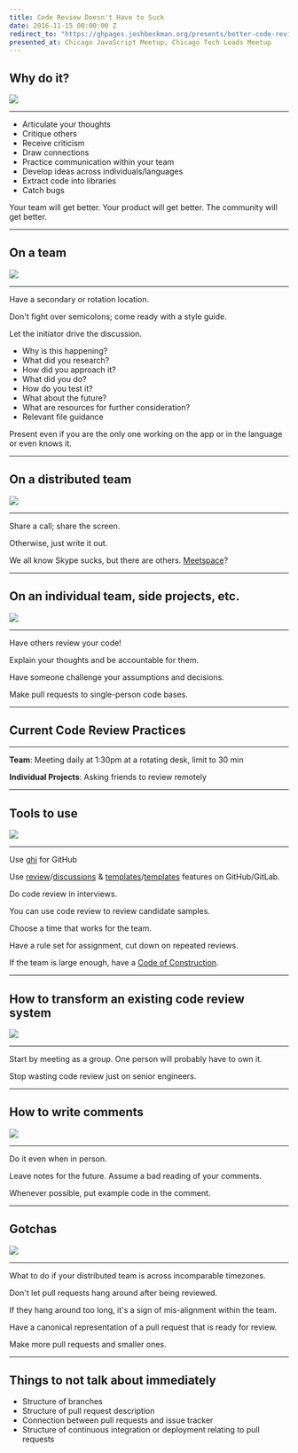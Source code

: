 ```yaml
---
title: Code Review Doesn't Have to Suck
date: 2016-11-15 00:00:00 Z
redirect_to: "https://ghpages.joshbeckman.org/presents/better-code-review"
presented_at: Chicago JavaScript Meetup, Chicago Tech Leads Meetup
---
```


## Why do it?

![](http://i.giphy.com/hvM1tC6CPba5a.gif)

---

- Articulate your thoughts
- Critique others
- Receive criticism
- Draw connections 
- Practice communication within your team
- Develop ideas across individuals/languages
- Extract code into libraries
- Catch bugs

Your team will get better. Your product will get better. The community will get better. 


---


## On a team

![](http://i.giphy.com/1264KaMcpCzySY.gif)

---

Have a secondary or rotation location.

Don't fight over semicolons; come ready with a style guide.

Let the initiator drive the discussion.  

- Why is this happening?
- What did you research?
- How did you approach it?
- What did you do?
- How do you test it?
- What about the future?
- What are resources for further consideration?
- Relevant file guidance

Present even if you are the only one working on the app or in the language or even knows it. 


---


## On a distributed team

![](http://i.giphy.com/3o7TKHr47g10ixHpvy.gif)

---

Share a call; share the screen.

Otherwise, just write it out.

We all know Skype sucks, but there are others. [Meetspace][0]?


---


## On an individual team, side projects, etc.

![](http://i.giphy.com/VfyC5j7sR4cso.gif)

---

Have others review your code!

Explain your thoughts and be accountable for them.

Have someone challenge your assumptions and decisions. 

Make pull requests to single-person code bases. 


---

## Current Code Review Practices

---

__Team__: Meeting daily at 1:30pm at a rotating desk, limit to 30 min

__Individual Projects__: Asking friends to review remotely


---


## Tools to use

![](http://i.giphy.com/3hQ0hZDo4QhR6.gif)

---

Use [ghi][1] for GitHub

Use [review][5]/[discussions][6] & [templates][4]/[templates][3] features on GitHub/GitLab. 

Do code review in interviews. 

You can use code review to review candidate samples. 

Choose a time that works for the team.

Have a rule set for assignment, cut down on repeated reviews. 

If the team is large enough, have a [Code of Construction][2].


---


## How to transform an existing code review system

![](http://i.giphy.com/hwDQrYvbyqgBq.gif)

 ---

Start by meeting as a group. One person will probably have to own it. 

Stop wasting code review just on senior engineers.


---


## How to write comments

![](http://i.giphy.com/xHAc8lG6pPH8I.gif)

---

Do it even when in person.

Leave notes for the future. Assume a bad reading of your comments. 

Whenever possible, put example code in the comment. 


---


## Gotchas

![](http://i.giphy.com/EyNdkaG6plg4w.gif)

---

What to do if your distributed team is across incomparable timezones.

Don't let pull requests hang around after being reviewed.

If they hang around too long, it's a sign of mis-alignment within the team.

Have a canonical representation of a pull request that is ready for review. 

Make more pull requests and smaller ones. 


---


## Things to not talk about immediately 

- Structure of branches
- Structure of pull request description
- Connection between pull requests and issue tracker
- Structure of continuous integration or deployment relating to pull requests


[0]: http://www.meetspaceapp.com
[1]: https://github.com/stephencelis/ghi
[2]: https://rfc.zeromq.org/spec:22/C4/
[3]: https://gitlab.com/help/customization/issue_and_merge_request_template.md
[4]: https://help.github.com/articles/creating-a-pull-request-template-for-your-repository/
[5]: https://help.github.com/articles/about-pull-request-reviews/
[6]: https://docs.gitlab.com/ce/user/project/merge_requests/merge_request_discussion_resolution.html
